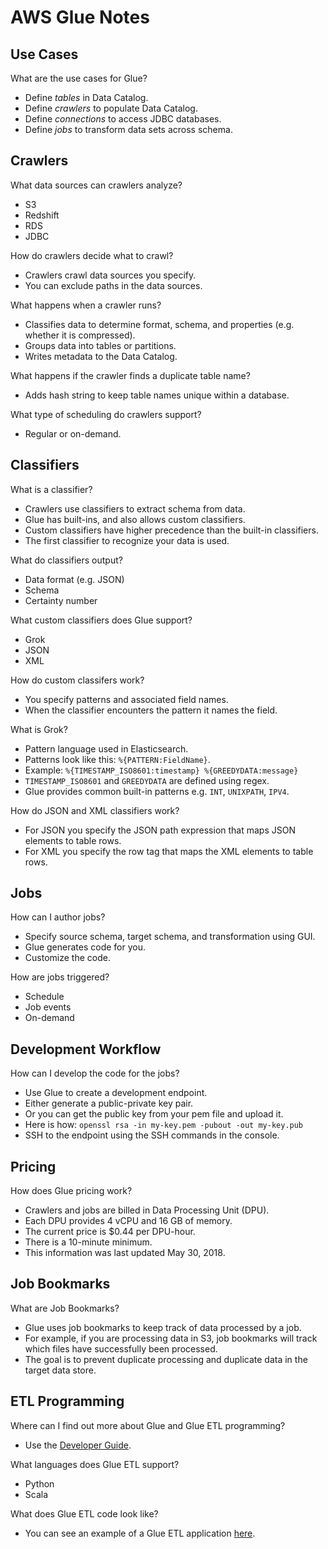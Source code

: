 # AWS Glue Notes

## Use Cases

What are the use cases for Glue?

- Define *tables* in Data Catalog.
- Define *crawlers* to populate Data Catalog.
- Define *connections* to access JDBC databases.
- Define *jobs* to transform data sets across schema.

## Crawlers

What data sources can crawlers analyze?

- S3
- Redshift
- RDS
- JDBC

How do crawlers decide what to crawl?

- Crawlers crawl data sources you specify. 
- You can exclude paths in the data sources.

What happens when a crawler runs?

- Classifies data to determine format, schema, and properties (e.g. whether it is compressed).
- Groups data into tables or partitions. 
- Writes metadata to the Data Catalog.

What happens if the crawler finds a duplicate table name?

- Adds hash string to keep table names unique within a database.

What type of scheduling do crawlers support?

- Regular or on-demand. 

## Classifiers

What is a classifier?

- Crawlers use classifiers to extract schema from data.
- Glue has built-ins, and also allows custom classifiers.
- Custom classifiers have higher precedence than the built-in classifiers.
- The first classifier to recognize your data is used.

What do classifiers output?

- Data format (e.g. JSON)
- Schema
- Certainty number

What custom classifiers does Glue support?

- Grok
- JSON
- XML

How do custom classifers work?

- You specify patterns and associated field names.
- When the classifier encounters the pattern it names the field.

What is Grok?

- Pattern language used in Elasticsearch.
- Patterns look like this: `%{PATTERN:FieldName}`.
- Example: `%{TIMESTAMP_ISO8601:timestamp} %{GREEDYDATA:message}`
- `TIMESTAMP_ISO8601` and `GREEDYDATA` are defined using regex.
- Glue provides common built-in patterns e.g. `INT`, `UNIXPATH`, `IPV4`.

How do JSON and XML classifiers work?

- For JSON you specify the JSON path expression that maps JSON elements to table rows.
- For XML you specify the row tag that maps the XML elements to table rows.

## Jobs

How can I author jobs?

- Specify source schema, target schema, and transformation using GUI.
- Glue generates code for you.
- Customize the code. 

How are jobs triggered?

- Schedule
- Job events
- On-demand

## Development Workflow

How can I develop the code for the jobs?

- Use Glue to create a development endpoint.
- Either generate a public-private key pair.
- Or you can get the public key from your pem file and upload it.
- Here is how: `openssl rsa -in my-key.pem -pubout -out my-key.pub`
- SSH to the endpoint using the SSH commands in the console.

## Pricing

How does Glue pricing work?

- Crawlers and jobs are billed in Data Processing Unit (DPU).
- Each DPU provides 4 vCPU and 16 GB of memory.
- The current price is $0.44 per DPU-hour. 
- There is a 10-minute minimum.
- This information was last updated May 30, 2018.

## Job Bookmarks

What are Job Bookmarks?

- Glue uses job bookmarks to keep track of data processed by a job.
- For example, if you are processing data in S3, job bookmarks will track which files have successfully been processed.
- The goal is to prevent duplicate processing and duplicate data in the target data store.

## ETL Programming 

Where can I find out more about Glue and Glue ETL programming?

- Use the [Developer Guide](https://docs.aws.amazon.com/glue/latest/dg/what-is-glue.html).

What languages does Glue ETL support?

- Python
- Scala

What does Glue ETL code look like?

- You can see an example of a Glue ETL application [here](https://docs.aws.amazon.com/glue/latest/dg/aws-glue-programming-python-samples-legislators.html).
